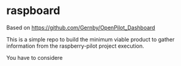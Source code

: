 # raspboard

Based on https://github.com/Gernby/OpenPilot_Dashboard 

This is a simple repo to build the minimum viable product to gather information from the raspberry-pilot project execution. 

You have to considere 
